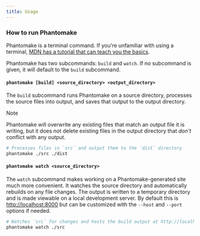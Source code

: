 ```yaml
---
title: Usage
---
```


### How to run Phantomake

Phantomake is a terminal command. If you're unfamiliar with using a terminal, [MDN has a tutorial that can teach you the basics](https://developer.mozilla.org/en-US/docs/Learn/Tools_and_testing/Understanding_client-side_tools/Command_line).

Phantomake has two subcommands: `build` and `watch`. If no subcommand is given, it will default to the `build` subcommand.

#### `phantomake [build] <source_directory> <output_directory>`

The `build` subcommand runs Phantomake on a source directory, processes the source files into output, and saves that output to the output directory.

> [!NOTE]
> Phantomake will overwrite any existing files that match an output file it is writing, but it does not delete existing files in the output directory that _don't_ conflict with any output.

```sh
# Processes files in `src` and output them to the `dist` directory
phantomake ./src ./dist
```

#### `phantomake watch <source_directory>`

The `watch` subcommand makes working on a Phantomake-generated site much more convenient. It watches the source directory and automatically rebuilds on any file changes. The output is written to a temporary directory and is made viewable on a local development server. By default this is [http://localhost:8000](http://localhost:8000) but can be customized with the `--host` and `--port` options if needed.

```sh
# Watches `src` for changes and hosts the build output at http://localhost:8000
phantomake watch ./src
```
